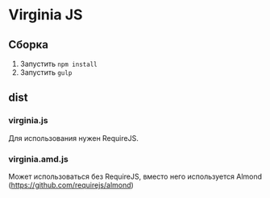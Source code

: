# Virginia JS

## Сборка

1. Запустить `npm install`
2. Запустить `gulp`

## dist

### virginia.js

Для использования нужен RequireJS.

### virginia.amd.js

Может использоваться без RequireJS, вместо него используется Almond (https://github.com/requirejs/almond)

